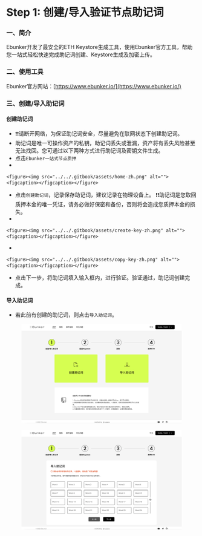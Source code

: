 # Step 1: 创建/导入验证节点助记词

### 一、简介

Ebunker开发了最安全的ETH Keystore生成工具，使用Ebunker官方工具，帮助您一站式轻松快速完成助记词创建、Keystore生成及加密上传。

### 二、使用工具

Ebunker官方网站：[https://www.ebunker.io/](https://www.ebunker.io/)

### 三、创建/导入助记词

#### 创建助记词

* ❗️❗️请断开网络，为保证助记词安全，尽量避免在联网状态下创建助记词。
* 助记词是唯一可操作资产的私钥，助记词丢失或泄漏，资产将有丢失风险甚至无法找回。您可通过以下两种方式进行助记词及密钥文件生成。
* 点击`Ebunker一站式节点质押`&#x20;
*

    <figure><img src="../../.gitbook/assets/home-zh.png" alt=""><figcaption></figcaption></figure>
* 点击`创建助记词`，记录保存助记词，建议记录在物理设备上。 ❗️❗️助记词是您取回质押本金的唯一凭证，请务必做好保密和备份，否则将会造成您质押本金的损失。 &#x20;
*

    <figure><img src="../../.gitbook/assets/create-key-zh.png" alt=""><figcaption></figcaption></figure>
*

    <figure><img src="../../.gitbook/assets/copy-key-zh.png" alt=""><figcaption></figcaption></figure>
* 点击下一步，将助记词填入输入框内，进行验证。验证通过，助记词创建完成。

#### 导入助记词

* 若此前有创建的助记词，则点击`导入助记词`。 &#x20;

<figure><img src="../../.gitbook/assets/create-key-zh.png" alt=""><figcaption></figcaption></figure>

<figure><img src="../../.gitbook/assets/import-zh.png" alt=""><figcaption></figcaption></figure>
